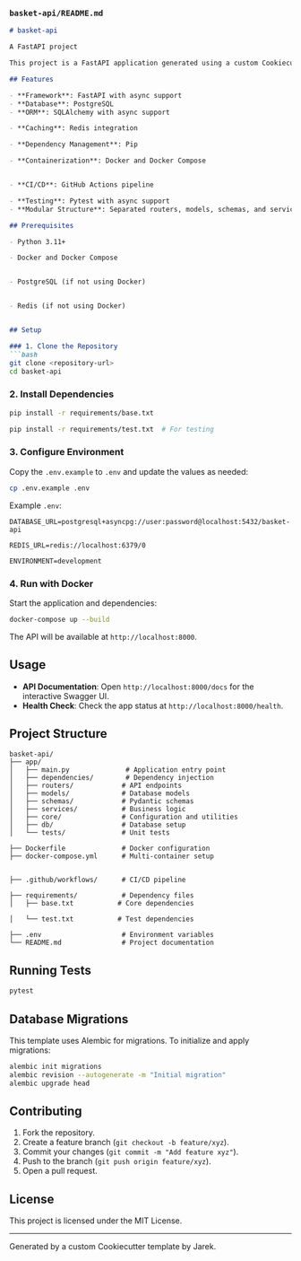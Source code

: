 ### `basket-api/README.md`
```markdown
# basket-api

A FastAPI project

This project is a FastAPI application generated using a custom Cookiecutter template. It provides a robust, scalable structure for building modern web APIs.

## Features

- **Framework**: FastAPI with async support
- **Database**: PostgreSQL
- **ORM**: SQLAlchemy with async support

- **Caching**: Redis integration

- **Dependency Management**: Pip

- **Containerization**: Docker and Docker Compose


- **CI/CD**: GitHub Actions pipeline

- **Testing**: Pytest with async support
- **Modular Structure**: Separated routers, models, schemas, and services

## Prerequisites

- Python 3.11+

- Docker and Docker Compose


- PostgreSQL (if not using Docker)


- Redis (if not using Docker)


## Setup

### 1. Clone the Repository
```bash
git clone <repository-url>
cd basket-api
```

### 2. Install Dependencies
```bash
pip install -r requirements/base.txt

pip install -r requirements/test.txt  # For testing

```

### 3. Configure Environment
Copy the `.env.example` to `.env` and update the values as needed:
```bash
cp .env.example .env
```

Example `.env`:
```
DATABASE_URL=postgresql+asyncpg://user:password@localhost:5432/basket-api

REDIS_URL=redis://localhost:6379/0

ENVIRONMENT=development
```


### 4. Run with Docker
Start the application and dependencies:
```bash
docker-compose up --build
```

The API will be available at `http://localhost:8000`.


## Usage

- **API Documentation**: Open `http://localhost:8000/docs` for the interactive Swagger UI.
- **Health Check**: Check the app status at `http://localhost:8000/health`.

## Project Structure

```
basket-api/
├── app/
│   ├── main.py              # Application entry point
│   ├── dependencies/        # Dependency injection
│   ├── routers/            # API endpoints
│   ├── models/             # Database models
│   ├── schemas/            # Pydantic schemas
│   ├── services/           # Business logic
│   ├── core/               # Configuration and utilities
│   ├── db/                 # Database setup
│   └── tests/              # Unit tests

├── Dockerfile              # Docker configuration
├── docker-compose.yml      # Multi-container setup


├── .github/workflows/      # CI/CD pipeline

├── requirements/           # Dependency files
│   ├── base.txt           # Core dependencies

│   └── test.txt           # Test dependencies

├── .env                    # Environment variables
└── README.md               # Project documentation
```

## Running Tests
```bash
pytest
```

## Database Migrations

This template uses Alembic for migrations. To initialize and apply migrations:
```bash
alembic init migrations
alembic revision --autogenerate -m "Initial migration"
alembic upgrade head
```

## Contributing

1. Fork the repository.
2. Create a feature branch (`git checkout -b feature/xyz`).
3. Commit your changes (`git commit -m "Add feature xyz"`).
4. Push to the branch (`git push origin feature/xyz`).
5. Open a pull request.

## License

This project is licensed under the MIT License.

---

Generated by a custom Cookiecutter template by Jarek.
